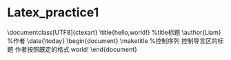 # Latex_practice1
\documentclass[UTF8]{ctexart}
\title{hello,world!}	%title标题
\author{Liam}	%作者
\date{\today}
\begin{document}
\maketitle	%控制序列 控制导言区的标题 作者按照既定的格式
world!
\end{document} 
